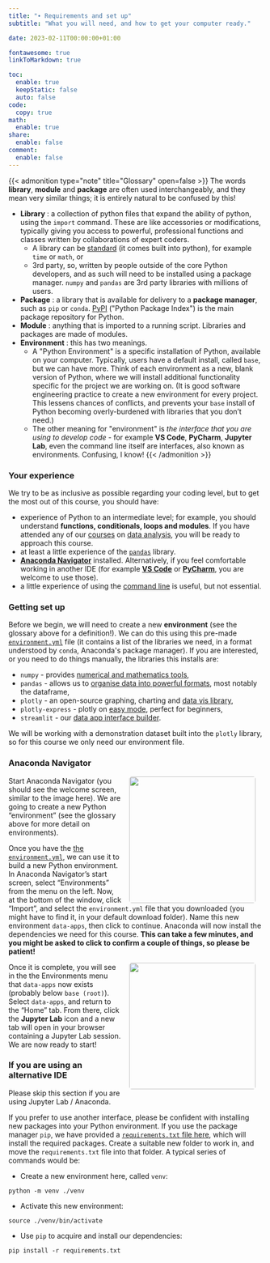 ```yaml
---
title: "∙ Requirements and set up"
subtitle: "What you will need, and how to get your computer ready."

date: 2023-02-11T00:00:00+01:00

fontawesome: true
linkToMarkdown: true

toc:
  enable: true
  keepStatic: false
  auto: false
code:
  copy: true
math:
  enable: true
share:
  enable: false
comment:
  enable: false
---
```


{{< admonition type="note" title="Glossary" open=false >}}
The words **library**, **module** and **package** are often used interchangeably, and they mean very similar things; it is entirely natural to be confused by this!
- **Library** : a collection of python files that expand the ability of python, using the `import` command. These are like accessories or modifications, typically giving you access to powerful, professional functions and classes written by collaborations of expert coders.
  - A library can be [standard](https://docs.python.org/3/library/index.html) (it comes built into python), for example `time` or `math`, or
  - 3rd party, so, written by people outside of the core Python developers, and as such will need to be installed using a package manager. `numpy` and `pandas` are 3rd party libraries with millions of users.
- **Package** : a library that is available for delivery to a **package manager**, such as `pip` or `conda`. [PyPI](https://pypi.org/) ("Python Package Index") is the main package repository for Python.
- **Module** : anything that is imported to a running script. Libraries and packages are made of modules.
- **Environment** : this has two meanings. 
  - A "Python Environment" is a specific installation of Python, available on your computer. Typically, users have a default install, called `base`, but we can have more. Think of each environment as a new, blank version of Python, where we will install additional functionality specific for the project we are working on. (It is good software engineering practice to create a new environment for every project. This lessens chances of conflicts, and prevents your `base` install of Python becoming overly-burdened with libraries that you don’t need.) 
  - The other meaning for "environment" is *the interface that you are using to develop code* - for example **VS Code**, **PyCharm**, **Jupyter Lab**, even the command line itself are interfaces, also known as environments. Confusing, I know!
{{< /admonition >}}

### Your experience
We try to be as inclusive as possible regarding your coding level, but to get the most out of this course, you should have:
* experience of Python to an intermediate level; for example, you should understand **functions, conditionals, loops and modules**. If you have attended any of our [courses](https://milliams.com/courses/data_analysis_python/) on [data analysis](https://milliams.com/courses/applied_data_analysis/), you will be ready to approach this course.
* at least a little experience of the [`pandas`](https://pandas.pydata.org/) library.
* [**Anaconda Navigator**](https://www.anaconda.com/products/distribution) installed. Alternatively, if you feel comfortable working in another IDE (for example [**VS Code**](https://code.visualstudio.com/Download) or [**PyCharm**](https://www.jetbrains.com/pycharm/), you are welcome to use those).
* a little experience of using the [command line](https://alleetanner.github.io/intro-to-command-line/) is useful, but not essential.

### Getting set up
Before we begin, we will need to create a new **environment** (see the glossary above for a definition!). We can do this using this pre-made [`environment.yml`]() file (it contains a list of the libraries we need, in a format understood by `conda`, Anaconda's package manager). If you are interested, or you need to do things manually, the libraries this installs are:

- `numpy` - provides [numerical and mathematics tools](https://numpy.org/),
- `pandas` - allows us to [organise data into powerful formats](https://pandas.pydata.org/), most notably the dataframe,
- `plotly` - an open-source graphing, charting and [data vis library](https://plotly.com/python/),
- `plotly-express` - plotly on [easy mode](https://plotly.com/python/plotly-express/), perfect for beginners,
- `streamlit` - our [data app interface builder](https://streamlit.io/).

We will be working with a demonstration dataset built into the `plotly` library, so for this course we only need our environment file.

### Anaconda Navigator
<img align="right" src="https://raw.githubusercontent.com/alleetanner/graphical-data-apps/main/assets/anaconda_screenshot.png" width="250" style="border-radius: 2%; margin-right: 15px; margin-left: 15px;" /> Start Anaconda Navigator (you should see the welcome screen, similar to the image here). We are going to create a new Python “environment” (see the glossary above for more detail on environments). 

Once you have the [the `environment.yml`](), we can use it to build a new Python environment. In Anaconda Navigator’s start screen, select “Environments” from the menu on the left. Now, at the bottom of the window, click “Import”, and select the `environment.yml` file that you downloaded (you might have to find it, in your default download folder). Name this new environment `data-apps`, then click to continue. Anaconda will now install the dependencies we need for this course. **This can take a few minutes, and you might be asked to click to confirm a couple of things, so please be patient!**

<img align="right" src="https://raw.githubusercontent.com/alleetanner/graphical-data-apps/main/assets/jupyterlab_launch.png" width="250" style="border-radius: 2%; margin-right: 15px; margin-left: 15px;" /> Once it is complete, you will see in the the Environments menu that `data-apps` now exists (probably below `base (root)`). Select `data-apps`, and return to the “Home” tab. From there, click the **Jupyter Lab** icon and a new tab will open in your browser containing a Jupyter Lab session. We are now ready to start!

### If you are using an alternative IDE
Please skip this section if you are using Jupyter Lab / Anaconda.

If you prefer to use another interface, please be confident with installing new packages into your Python environment. If you use the package manager `pip`, we have provided a [`requirements.txt` file here](), which will install the required packages. Create a suitable new folder to work in, and move the `requirements.txt` file into that folder. A typical series of commands would be:

* Create a new environment here, called `venv`:
```Shell
python -m venv ./venv
```

* Activate this new environment:
```Shell
source ./venv/bin/activate
```

* Use `pip` to acquire and install our dependencies:
```Shell
pip install -r requirements.txt
```

